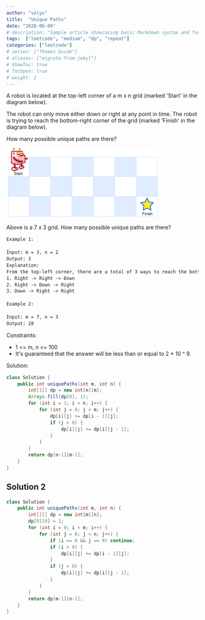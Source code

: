 ```yaml
---
author: "volyx"
title:  "Unique Paths"
date: "2020-06-09"
# description: "Sample article showcasing basic Markdown syntax and formatting for HTML elements."
tags:  ["leetcode", "medium", "dp", "repeat"]
categories: ["leetcode"]
# series: ["Themes Guide"]
# aliases: ["migrate-from-jekyl"]
# ShowToc: true
# TocOpen: true
# weight: 2
---
```


A robot is located at the top-left corner of a m x n grid (marked 'Start' in the diagram below).

The robot can only move either down or right at any point in time. The robot is trying to reach the bottom-right corner of the grid (marked 'Finish' in the diagram below).

How many possible unique paths are there?

![ex1](/images/2020-06-09-ex1.png)

Above is a 7 x 3 grid. How many possible unique paths are there?

```txt
Example 1:

Input: m = 3, n = 2
Output: 3
Explanation:
From the top-left corner, there are a total of 3 ways to reach the bottom-right corner:
1. Right -> Right -> Down
2. Right -> Down -> Right
3. Down -> Right -> Right

Example 2:

Input: m = 7, n = 3
Output: 28
```

Constraints:

- 1 <= m, n <= 100
- It's guaranteed that the answer will be less than or equal to 2 * 10 ^ 9.

Solution:

```java
class Solution {
    public int uniquePaths(int m, int n) {
        int[][] dp = new int[n][m];
        Arrays.fill(dp[0], 1);
        for (int i = 1; i < n; i++) {
            for (int j = 0; j < m; j++) {
                dp[i][j] += dp[i - 1][j];
                if (j > 0) {
                    dp[i][j] += dp[i][j - 1];
                }
            }
        }
        return dp[n-1][m-1];
    }
}
```

## Solution 2

```java
class Solution {
    public int uniquePaths(int m, int n) {
        int[][] dp = new int[m][n];
        dp[0][0] = 1;
        for (int i = 0; i < m; i++) {
            for (int j = 0; j < n; j++) {
                if (i == 0 && j == 0) continue;
                if (i > 0) {
                    dp[i][j] += dp[i - 1][j];
                }
                if (j > 0) {
                    dp[i][j] += dp[i][j - 1];
                }
            }
        }
        return dp[m-1][n-1];
    }
}
```
